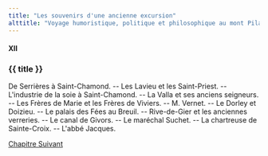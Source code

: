 ```yaml
---
title: "Les souvenirs d'une ancienne excursion"
alttitle: "Voyage humoristique, politique et philosophique au mont Pilat"
---
```


#### XII

### {{ title }}

<div class="tltr">

De Serrières à Saint-Chamond. -- Les Lavieu et les Saint-Priest. -- L'industrie
de la soie à Saint-Chamond. -- La Valla et ses anciens seigneurs. -- Les Frères
de Marie et les Frères de Viviers. -- M. Vernet. -- Le Dorley et Doizieu. -- Le
palais des Fées au Breuil. -- Rive-de-Gier et les anciennes verreries. -- Le
canal de Givors. -- Le maréchal Suchet. -- La chartreuse de Sainte-Croix. --
L'abbé Jacques.

</div>

<div id="next">

[Chapitre Suivant](13.html)

</div>
